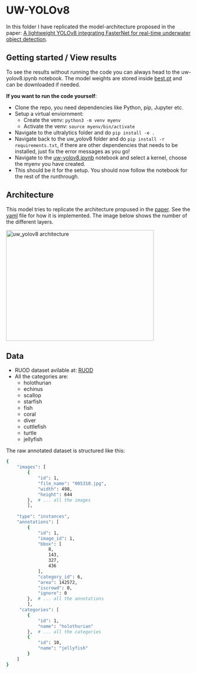 # UW-YOLOv8

In this folder I have replicated the model-architecture proposed in the paper: [A lightweight YOLOv8 integrating FasterNet for real-time underwater object detection](https://www.researchgate.net/publication/378873018_A_lightweight_YOLOv8_integrating_FasterNet_for_real-time_underwater_object_detection). 

## Getting started / View results

To see the results without running the code you can always head to the uw-yolov8.ipynb notebook. The model weights are stored inside [best.pt](./runs_uwyolo/fasternet_sgd300_4gpu_safe/weights/best.pt) and can be downloaded if needed. 

**If you want to run the code yourself**:
- Clone the repo, you need dependencies like Python, pip, Jupyter etc.
- Setup a virtual enviornment:
   - Create the venv: `python3 -m venv myenv`
   - Activate the venv: `source myenv/bin/activate`
- Navigate to the ultralytics folder and do `pip install -e .`
- Navigate back to the uw_yolov8 folder and do `pip install -r requirements.txt`, if there are other dependencies that needs to be installed, just fix the error messages as you go!
- Navigate to the [uw-yolov8.ipynb](./uw-yolov8.ipynb) notebook and select a kernel, choose the myenv you have created.
- This should be it for the setup. You should now follow the notebook for the rest of the runthrough. 


## Architecture
This model tries to replicate the architecture propused in the [paper](https://www.researchgate.net/publication/378873018_A_lightweight_YOLOv8_integrating_FasterNet_for_real-time_underwater_object_detection). See the [yaml](./models/uw_yolov8.yaml) file for how it is implemented. The image below shows the number of the different layers.

<img width="400" height="300" alt="uw_yolov8 architecture" src="https://github.com/user-attachments/assets/ed3c0959-ad1f-4dc4-bb28-9907d2c69e48" />


## Data

- RUOD dataset avilable at: [RUOD](https://github.com/xiaoDetection/RUOD?tab=readme-ov-file)
- All the categories are: 
    - holothurian
  - echinus
  - scallop
  - starfish
  - fish
  - coral
  - diver
  - cuttlefish
  - turtle
  - jellyfish


The raw annotated dataset is structured like this:
```bash
{
    "images": [
        {
            "id": 1,
            "file_name": "005310.jpg",
            "width": 498,
            "height": 644
        },  # ... all the images
        ],
    
    "type": "instances",
    "annotations": [
        {
            "id": 1,
            "image_id": 1,
            "bbox": [
                8,
                143,
                327,
                436
            ],
            "category_id": 6,
            "area": 142572,
            "iscrowd": 0,
            "ignore": 0
        },  # ... all the annotations
        ],
     "categories": [
        {
            "id": 1,
            "name": "holothurian"
        },  # ... all the categories
        {
            "id": 10,
            "name": "jellyfish"
        }
    ]
}
```


